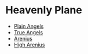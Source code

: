 # Heavenly Plane

- [Plain Angels](https://lys.ee/rp/Opportunity/Races/Heavenly%20Plane/Plain%20Angels.md)
- [True Angels](https://lys.ee/rp/Opportunity/Races/Heavenly%20Plane/True%20Angels.md)
- [Arenius](https://lys.ee/rp/Opportunity/Races/Heavenly%20Plane/Arenius.md)
- [High Arenius](https://lys.ee/rp/Opportunity/Races/Heavenly%20Plane/High%20Arenius.md)
